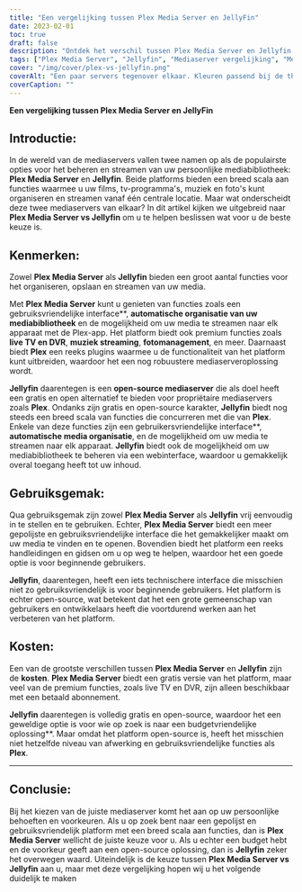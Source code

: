 ```yaml
---
title: "Een vergelijking tussen Plex Media Server en JellyFin"
date: 2023-02-01
toc: true
draft: false
description: "Ontdek het verschil tussen Plex Media Server en Jellyfin in dit uitgebreide vergelijkingsartikel voor een weloverwogen beslissing over de beste mediaserveroplossing."
tags: ["Plex Media Server", "Jellyfin", "Mediaserver vergelijking", "Media organiseren", "Streaming Media", "Open source mediaserver", "Budgetvriendelijke oplossing", "Gebruiksvriendelijke interface", "Automatische media organisatie", "Live TV en DVR", "Muziek streamen", "Fotobeheer", "Open-Source Gemeenschap"]
cover: "/img/cover/plex-vs-jellyfin.png"
coverAlt: "Een paar servers tegenover elkaar. Kleuren passend bij de thema's van plex, zwart en oranje, en jellyfin, lichtblauw en paars."
coverCaption: ""
---
```


**Een vergelijking tussen Plex Media Server en JellyFin**

## Introductie:

In de wereld van de mediaservers vallen twee namen op als de populairste opties voor het beheren en streamen van uw persoonlijke mediabibliotheek: **Plex Media Server** en **Jellyfin**. Beide platforms bieden een breed scala aan functies waarmee u uw films, tv-programma's, muziek en foto's kunt organiseren en streamen vanaf één centrale locatie. Maar wat onderscheidt deze twee mediaservers van elkaar? In dit artikel kijken we uitgebreid naar **Plex Media Server vs Jellyfin** om u te helpen beslissen wat voor u de beste keuze is.

## Kenmerken:

Zowel **Plex Media Server** als **Jellyfin** bieden een groot aantal functies voor het organiseren, opslaan en streamen van uw media.

Met **Plex Media Server** kunt u genieten van functies zoals een gebruiksvriendelijke interface**, **automatische organisatie van uw mediabibliotheek** en de mogelijkheid om uw media te streamen naar elk apparaat met de Plex-app. Het platform biedt ook premium functies zoals **live TV en DVR**, **muziek streaming**, **fotomanagement**, en meer. Daarnaast biedt **Plex** een reeks plugins waarmee u de functionaliteit van het platform kunt uitbreiden, waardoor het een nog robuustere mediaserveroplossing wordt.

**Jellyfin** daarentegen is een **open-source mediaserver** die als doel heeft een gratis en open alternatief te bieden voor propriëtaire mediaservers zoals **Plex**. Ondanks zijn gratis en open-source karakter, **Jellyfin** biedt nog steeds een breed scala van functies die concurreren met die van **Plex**. Enkele van deze functies zijn een gebruikersvriendelijke interface**, **automatische media organisatie**, en de mogelijkheid om uw media te streamen naar elk apparaat. **Jellyfin** biedt ook de mogelijkheid om uw mediabibliotheek te beheren via een webinterface, waardoor u gemakkelijk overal toegang heeft tot uw inhoud.

## Gebruiksgemak:

Qua gebruiksgemak zijn zowel **Plex Media Server** als **Jellyfin** vrij eenvoudig in te stellen en te gebruiken. Echter, **Plex Media Server** biedt een meer gepolijste en gebruiksvriendelijke interface die het gemakkelijker maakt om uw media te vinden en te openen. Bovendien biedt het platform een reeks handleidingen en gidsen om u op weg te helpen, waardoor het een goede optie is voor beginnende gebruikers.

**Jellyfin**, daarentegen, heeft een iets technischere interface die misschien niet zo gebruiksvriendelijk is voor beginnende gebruikers. Het platform is echter open-source, wat betekent dat het een grote gemeenschap van gebruikers en ontwikkelaars heeft die voortdurend werken aan het verbeteren van het platform.

## Kosten:

Een van de grootste verschillen tussen **Plex Media Server** en **Jellyfin** zijn de **kosten**. **Plex Media Server** biedt een gratis versie van het platform, maar veel van de premium functies, zoals live TV en DVR, zijn alleen beschikbaar met een betaald abonnement.

**Jellyfin** daarentegen is volledig gratis en open-source, waardoor het een geweldige optie is voor wie op zoek is naar een budgetvriendelijke oplossing**. Maar omdat het platform open-source is, heeft het misschien niet hetzelfde niveau van afwerking en gebruiksvriendelijke functies als **Plex**.

______

## Conclusie:

Bij het kiezen van de juiste mediaserver komt het aan op uw persoonlijke behoeften en voorkeuren. Als u op zoek bent naar een gepolijst en gebruiksvriendelijk platform met een breed scala aan functies, dan is **Plex Media Server** wellicht de juiste keuze voor u. Als u echter een budget hebt en de voorkeur geeft aan een open-source oplossing, dan is **Jellyfin** zeker het overwegen waard. Uiteindelijk is de keuze tussen **Plex Media Server vs Jellyfin** aan u, maar met deze vergelijking hopen wij u het volgende duidelijk te maken
